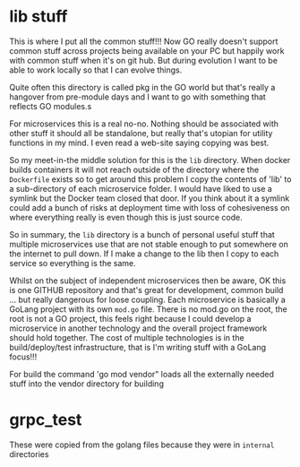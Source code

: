 # lib stuff
This is where I put all the common stuff!!! Now GO really doesn't support common stuff across projects
being available on your PC but happily work with common stuff when it's on git hub.  But during evolution I want
to be able to work locally so that I can evolve things.

Quite often this directory is called pkg in the GO world but that's really a hangover from pre-module days
and I want to go with something that reflects GO modules.s

For microservices this is a real no-no.  Nothing should be associated with other stuff it should all be
standalone, but really that's utopian for utility functions in my mind.  I even read a web-site saying
copying was best.

So my meet-in-the middle solution for this is the `lib` directory.  When docker builds containers it
will not reach outside of the directory where the `Dockerfile` exists so to get around this problem I copy
the contents of 'lib' to a sub-directory of each microservice folder.  I would have liked to use a symlink
but the Docker team closed that door.  If you think about it a symlink could add a bunch of risks at deployment
time with loss of cohesiveness on where everything really is even though this is just source code.

So in summary, the `lib` directory is a bunch of personal useful stuff that multiple microservices use that are not
stable enough to put somewhere on the internet to pull down.  If I make a change to the lib then I copy to
each service so everything is the same.

Whilst on the subject of independent microservices then be aware, OK this is one GITHUB repository and that's
great for development, common build ... but really dangerous for loose coupling. Each microservice is basically
a GoLang project with its own `mod.go` file.  There is no mod.go on the root, the root is not a GO project, this
feels right because I could develop a microservice in another technology and the overall project framework
should hold together.  The cost of multiple technologies is in the build/deploy/test infrastructure, that is I'm
writing stuff with a GoLang focus!!!

For build the command 'go mod vendor" loads all the externally needed stuff into the vendor directory for building

# grpc_test
These were copied from the golang files because they were in `internal` directories